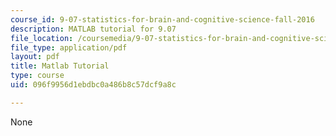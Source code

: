 ```yaml
---
course_id: 9-07-statistics-for-brain-and-cognitive-science-fall-2016
description: MATLAB tutorial for 9.07
file_location: /coursemedia/9-07-statistics-for-brain-and-cognitive-science-fall-2016/096f9956d1ebdbc0a486b8c57dcf9a8c_MIT9_07F16_matlab_tutorial.pdf
file_type: application/pdf
layout: pdf
title: Matlab Tutorial
type: course
uid: 096f9956d1ebdbc0a486b8c57dcf9a8c

---
```

None